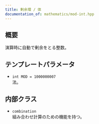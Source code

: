 ```yaml
---
title: 剰余環 / 体
documentation_of: mathematics/mod-int.hpp
---
```


## 概要
演算時に自動で剰余をとる整数。

## テンプレートパラメータ
- `int MOD = 1000000007`  
法。

## 内部クラス
- `combination`  
組み合わせ計算のための機能を持つ。